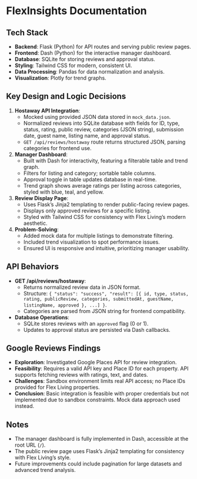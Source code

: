 # FlexInsights Documentation

## Tech Stack

- **Backend**: Flask (Python) for API routes and serving public review pages.
- **Frontend**: Dash (Python) for the interactive manager dashboard.
- **Database**: SQLite for storing reviews and approval status.
- **Styling**: Tailwind CSS for modern, consistent UI.
- **Data Processing**: Pandas for data normalization and analysis.
- **Visualization**: Plotly for trend graphs.

## Key Design and Logic Decisions

1. **Hostaway API Integration**:
   - Mocked using provided JSON data stored in `mock_data.json`.
   - Normalized reviews into SQLite database with fields for ID, type, status, rating, public review, categories (JSON string), submission date, guest name, listing name, and approval status.
   - `GET /api/reviews/hostaway` route returns structured JSON, parsing categories for frontend use.
2. **Manager Dashboard**:
   - Built with Dash for interactivity, featuring a filterable table and trend graph.
   - Filters for listing and category; sortable table columns.
   - Approval toggle in table updates database in real-time.
   - Trend graph shows average ratings per listing across categories, styled with blue, teal, and yellow.
3. **Review Display Page**:
   - Uses Flask’s Jinja2 templating to render public-facing review pages.
   - Displays only approved reviews for a specific listing.
   - Styled with Tailwind CSS for consistency with Flex Living’s modern aesthetic.
4. **Problem-Solving**:
   - Added mock data for multiple listings to demonstrate filtering.
   - Included trend visualization to spot performance issues.
   - Ensured UI is responsive and intuitive, prioritizing manager usability.

## API Behaviors

- **GET /api/reviews/hostaway**:
  - Returns normalized review data in JSON format.
  - Structure: `{ "status": "success", "result": [{ id, type, status, rating, publicReview, categories, submittedAt, guestName, listingName, approved }, ...] }`.
  - Categories are parsed from JSON string for frontend compatibility.
- **Database Operations**:
  - SQLite stores reviews with an `approved` flag (0 or 1).
  - Updates to approval status are persisted via Dash callbacks.

## Google Reviews Findings

- **Exploration**: Investigated Google Places API for review integration.
- **Feasibility**: Requires a valid API key and Place ID for each property. API supports fetching reviews with ratings, text, and dates.
- **Challenges**: Sandbox environment limits real API access; no Place IDs provided for Flex Living properties.
- **Conclusion**: Basic integration is feasible with proper credentials but not implemented due to sandbox constraints. Mock data approach used instead.

## Notes

- The manager dashboard is fully implemented in Dash, accessible at the root URL (`/`).
- The public review page uses Flask’s Jinja2 templating for consistency with Flex Living’s style.
- Future improvements could include pagination for large datasets and advanced trend analysis.
